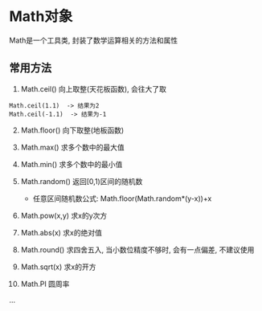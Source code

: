 #  Math对象

Math是一个工具类, 封装了数学运算相关的方法和属性

##  常用方法

1. Math.ceil() 向上取整(天花板函数), 会往大了取
```
Math.ceil(1.1)  -> 结果为2 
Math.ceil(-1.1)  -> 结果为-1
```

2. Math.floor() 向下取整(地板函数)

3. Math.max() 求多个数中的最大值

4. Math.min() 求多个数中的最小值

5. Math.random() 返回[0,1)区间的随机数

    - 任意区间随机数公式: Math.floor(Math.random*(y-x))+x

6. Math.pow(x,y) 求x的y次方

7. Math.abs(x) 求x的绝对值

8. Math.round() 求四舍五入, 当小数位精度不够时, 会有一点偏差, 不建议使用

9. Math.sqrt(x) 求x的开方

10. Math.PI 圆周率

... 
